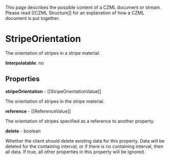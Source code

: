 This page describes the possible content of a CZML document or stream. Please read [[CZML Structure]] for an explanation of how a CZML document is put together.

# StripeOrientation

The orientation of stripes in a stripe material.

**Interpolatable**: no

## Properties

**stripeOrientation** - [[StripeOrientationValue]]

The orientation of stripes in the stripe material.


**reference** - [[ReferenceValue]]

The orientation of stripes specified as a reference to another property.


**delete** - boolean

Whether the client should delete existing data for this property. Data will be deleted for the containing interval, or if there is no containing interval, then all data. If true, all other properties in this property will be ignored.



